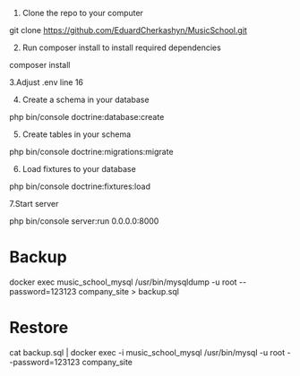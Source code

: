 
1. Clone the repo to your computer

git clone https://github.com/EduardCherkashyn/MusicSchool.git


2. Run composer install to install required dependencies

composer install


3.Adjust .env line 16 


4. Create a schema in your database

php bin/console doctrine:database:create


5. Create tables in your schema

php bin/console doctrine:migrations:migrate


6. Load fixtures to your database

php bin/console doctrine:fixtures:load


7.Start server

php bin/console server:run 0.0.0.0:8000

# Backup
docker exec music_school_mysql /usr/bin/mysqldump -u root --password=123123 company_site > backup.sql

# Restore
cat backup.sql | docker exec -i music_school_mysql /usr/bin/mysql -u root --password=123123 company_site

